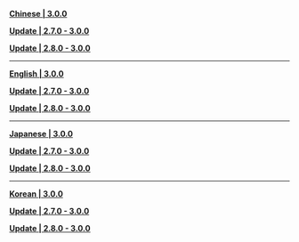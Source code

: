 **[Chinese | 3.0.0](https://autopatchcn.yuanshen.com/client_app/download/pc_zip/20220815143702_i3RDKzdbDWGYYfZZ/Audio_Chinese_3.0.0.zip)**

**[Update | 2.7.0 - 3.0.0](https://autopatchcn.yuanshen.com/client_app/update/hk4e_cn/18/zh-cn_2.7.0_3.0.0_hdiff_U5s7ShiHnT8M0JPq.zip)**

**[Update | 2.8.0 - 3.0.0](https://autopatchcn.yuanshen.com/client_app/update/hk4e_cn/18/zh-cn_2.8.0_3.0.0_hdiff_0osJAObthKPmDc3r.zip)**

---

**[English | 3.0.0](https://autopatchcn.yuanshen.com/client_app/download/pc_zip/20220815143702_i3RDKzdbDWGYYfZZ/Audio_English(US)_3.0.0.zip)**

**[Update | 2.7.0 - 3.0.0](https://autopatchcn.yuanshen.com/client_app/update/hk4e_cn/18/en-us_2.7.0_3.0.0_hdiff_1Bevc4h5Js9U0aNy.zip)**

**[Update | 2.8.0 - 3.0.0](https://autopatchcn.yuanshen.com/client_app/update/hk4e_cn/18/en-us_2.8.0_3.0.0_hdiff_qHeyaTLsu6IcEb5J.zip)**


---

**[Japanese | 3.0.0](https://autopatchcn.yuanshen.com/client_app/download/pc_zip/20220815143702_i3RDKzdbDWGYYfZZ/Audio_Japanese_3.0.0.zip)**

**[Update | 2.7.0 - 3.0.0](https://autopatchcn.yuanshen.com/client_app/update/hk4e_cn/18/ja-jp_2.7.0_3.0.0_hdiff_sQ3Snd7JCObwVkpK.zip)**

**[Update | 2.8.0 - 3.0.0](https://autopatchcn.yuanshen.com/client_app/update/hk4e_cn/18/ja-jp_2.8.0_3.0.0_hdiff_15hvOf7Fbrslt3W9.zip)**

---

**[Korean | 3.0.0](https://autopatchcn.yuanshen.com/client_app/download/pc_zip/20220815143702_i3RDKzdbDWGYYfZZ/Audio_Korean_3.0.0.zip)**

**[Update | 2.7.0 - 3.0.0](https://autopatchcn.yuanshen.com/client_app/update/hk4e_cn/18/ko-kr_2.7.0_3.0.0_hdiff_OEeh67CLowc25ijF.zip)**

**[Update | 2.8.0 - 3.0.0](https://autopatchcn.yuanshen.com/client_app/update/hk4e_cn/18/ko-kr_2.8.0_3.0.0_hdiff_iNx3dcsKA81TtRUH.zip)**
